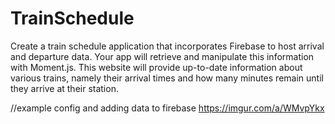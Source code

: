 # TrainSchedule
Create a train schedule application that incorporates Firebase to host arrival and departure data. Your app will retrieve and manipulate this information with Moment.js. This website will provide up-to-date information about various trains, namely their arrival times and how many minutes remain until they arrive at their station.

//example config and adding data to firebase
https://imgur.com/a/WMvpYkx


